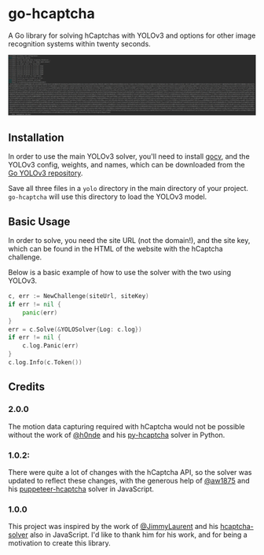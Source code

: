 # go-hcaptcha

A Go library for solving hCaptchas with YOLOv3 and options for other image recognition systems within twenty seconds.

![Example of the solver in action with YOLOv3.](images/example.png)

## Installation
In order to use the main YOLOv3 solver, you'll need to install [gocv](https://github.com/hybridgroup/gocv), 
and the YOLOv3 config, weights, and names, which can be downloaded from the 
[Go YOLOv3 repository](https://github.com/wimspaargaren/yolov3).

Save all three files in a `yolo` directory in the main directory of your project. `go-hcaptcha` will use this directory
to load the YOLOv3 model.

## Basic Usage
In order to solve, you need the site URL (not the domain!), and the site key, which can be found 
in the HTML of the website with the hCaptcha challenge.

Below is a basic example of how to use the solver with the two using YOLOv3.
```go
c, err := NewChallenge(siteUrl, siteKey)
if err != nil {
    panic(err)
}
err = c.Solve(&YOLOSolver{Log: c.log})
if err != nil {
    c.log.Panic(err)
}
c.log.Info(c.Token())
```

## Credits

### 2.0.0
The motion data capturing required with hCaptcha would not be possible without the work of 
[@h0nde](https://github.com/h0nde) and his [py-hcaptcha](https://github.com/h0nde/py-hcaptcha) solver in Python.

### 1.0.2:
There were quite a lot of changes with the hCaptcha API, so the solver was updated to reflect these changes, with
the generous help of [@aw1875](https://github.com/aw1875) and his [puppeteer-hcaptcha](https://github.com/aw1875/puppeteer-hcaptcha) 
solver in JavaScript.

### 1.0.0
This project was inspired by the work of [@JimmyLaurent](https://github.com/JimmyLaurent) and his [hcaptcha-solver](https://github.com/JimmyLaurent/hcaptcha-solver)
also in JavaScript. I'd like to thank him for his work, and for being a motivation to create this library.